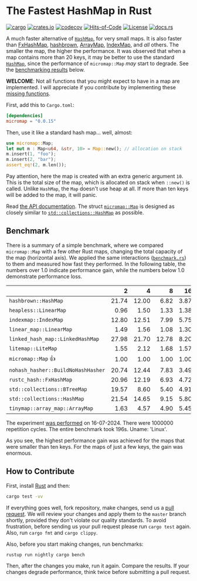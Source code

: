 # The Fastest HashMap in Rust

[![cargo](https://github.com/yegor256/micromap/actions/workflows/cargo.yml/badge.svg)](https://github.com/yegor256/micromap/actions/workflows/cargo.yml)
[![crates.io](https://img.shields.io/crates/v/micromap.svg)](https://crates.io/crates/micromap)
[![codecov](https://codecov.io/gh/yegor256/micromap/branch/master/graph/badge.svg)](https://codecov.io/gh/yegor256/micromap)
[![Hits-of-Code](https://hitsofcode.com/github/yegor256/micromap)](https://hitsofcode.com/view/github/yegor256/micromap)
[![License](https://img.shields.io/badge/license-MIT-green.svg)](https://github.com/yegor256/micromap/blob/master/LICENSE.txt)
[![docs.rs](https://img.shields.io/docsrs/micromap)](https://docs.rs/micromap/latest/micromap/)

A much faster alternative of
[`HashMap`](https://doc.rust-lang.org/std/collections/struct.HashMap.html),
for very small maps.
It is also faster than
[FxHashMap](https://github.com/rust-lang/rustc-hash),
[hashbrown](https://github.com/rust-lang/hashbrown),
[ArrayMap](https://github.com/robjtede/tinymap),
[IndexMap](https://crates.io/crates/indexmap),
and _all_ others.
The smaller the map, the higher the performance.
It was observed that when a map contains more than 20 keys,
it may be better to use the standard
[`HashMap`](https://doc.rust-lang.org/std/collections/struct.HashMap.html),
since the performance of `micromap::Map` _may_ start to degrade.
See the [benchmarking results](#benchmark) below.

**WELCOME**:
Not all functions that you might expect to have in a map are implemented.
I will appreciate if you contribute by implementing these
[missing functions](https://github.com/yegor256/micromap/issues).

First, add this to `Cargo.toml`:

```toml
[dependencies]
micromap = "0.0.15"
```

Then, use it like a standard hash map... well, almost:

```rust
use micromap::Map;
let mut m : Map<u64, &str, 10> = Map::new(); // allocation on stack
m.insert(1, "foo");
m.insert(2, "bar");
assert_eq!(2, m.len());
```

Pay attention, here the map is created with an extra generic argument `10`.
This is the total size of the map, which is allocated on stack when `::new()`
is called. Unlike `HashMap`, the `Map` doesn't use heap at all. If more than
ten keys will be added to the map, it will panic.

Read [the API documentation](https://docs.rs/micromap/latest/micromap/).
The struct
[`micromap::Map`](https://docs.rs/micromap/latest/micromap/struct.Map.html)
is designed as closely similar to
[`std::collections::HashMap`][std] as possible.

## Benchmark

There is a summary of a simple benchmark, where we compared `micromap::Map` with
a few other Rust maps, changing the total capacity of the map (horizontal axis).
We applied the same interactions
([`benchmark.rs`][rs])
to them and measured how fast they performed. In the following table,
the numbers over 1.0 indicate performance gain,
while the numbers below 1.0 demonstrate performance loss.

<!-- benchmark -->
| | 2 | 4 | 8 | 16 | 32 | 64 | 128 |
| --- | --: | --: | --: | --: | --: | --: | --: |
| `hashbrown::HashMap` | 21.74 | 12.00 | 6.82 | 3.87 | 1.29 | 0.61 | 0.32 |
| `heapless::LinearMap` | 0.96 | 1.50 | 1.33 | 1.38 | 0.89 | 1.14 | 1.17 |
| `indexmap::IndexMap` | 12.80 | 12.51 | 7.99 | 5.75 | 1.89 | 0.90 | 0.49 |
| `linear_map::LinearMap` | 1.49 | 1.56 | 1.08 | 1.30 | 1.01 | 0.90 | 0.91 |
| `linked_hash_map::LinkedHashMap` | 27.98 | 21.70 | 12.78 | 8.20 | 2.99 | 1.42 | 0.80 |
| `litemap::LiteMap` | 1.55 | 2.12 | 1.68 | 1.57 | 1.02 | 0.78 | 0.54 |
| `micromap::Map` 👍 | 1.00 | 1.00 | 1.00 | 1.00 | 1.00 | 1.00 | 1.00 |
| `nohash_hasher::BuildNoHashHasher` | 20.74 | 12.44 | 7.83 | 3.49 | 1.33 | 0.61 | 0.36 |
| `rustc_hash::FxHashMap` | 20.96 | 12.19 | 6.93 | 4.72 | 1.10 | 0.53 | 0.30 |
| `std::collections::BTreeMap` | 19.57 | 8.60 | 5.40 | 4.91 | 2.38 | 1.16 | 0.74 |
| `std::collections::HashMap` | 21.54 | 14.65 | 9.15 | 5.80 | 2.16 | 1.05 | 0.58 |
| `tinymap::array_map::ArrayMap` | 1.63 | 4.57 | 4.90 | 5.45 | 4.24 | 4.38 | 4.81 |

The experiment [was performed](https://github.com/yegor256/micromap/actions/workflows/benchmark.yml) on 16-07-2024.
There were 1000000 repetition cycles.
The entire benchmark took 196s.
Uname: 'Linux'.

<!-- benchmark -->

As you see, the highest performance gain was achieved for the maps that
were smaller than ten keys.
For the maps of just a few keys, the gain was enormous.

## How to Contribute

First, install [Rust](https://www.rust-lang.org/tools/install) and then:

```bash
cargo test -vv
```

If everything goes well, fork repository, make changes, send us a
[pull request](https://www.yegor256.com/2014/04/15/github-guidelines.html).
We will review your changes and apply them to the `master` branch shortly,
provided they don't violate our quality standards. To avoid frustration,
before sending us your pull request please run `cargo test` again. Also,
run `cargo fmt` and `cargo clippy`.

Also, before you start making changes, run benchmarks:

```bash
rustup run nightly cargo bench
```

Then, after the changes you make, run it again. Compare the results.
If your changes
degrade performance, think twice before submitting a pull request.

[std]: https://doc.rust-lang.org/std/collections/struct.HashMap.html
[rs]: https://github.com/yegor256/micromap/blob/master/tests/benchmark.rs
[action]: https://github.com/yegor256/micromap/actions/workflows/benchmark.yml
